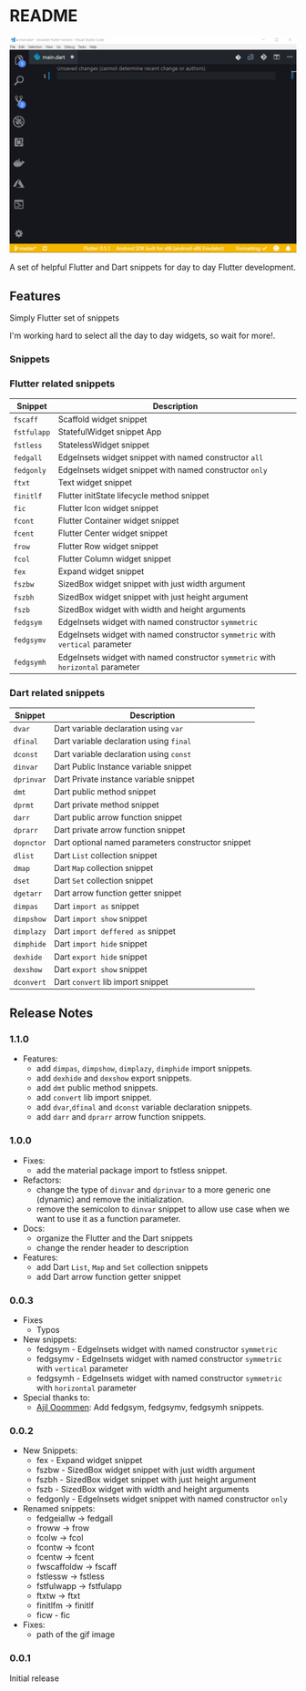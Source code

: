 # README

![snippets in action](assets/flutter-snippet-sample.gif)

A set of helpful Flutter and Dart snippets for day to day Flutter development.

## Features

Simply Flutter set of snippets

I'm working hard to select all the day to day widgets, so wait for more!.

### Snippets

### Flutter related snippets

| Snippet     | Description                                                                      |
| ----------- | -------------------------------------------------------------------------------- |
| `fscaff`    | Scaffold widget snippet                                                          |
| `fstfulapp` | StatefulWidget snippet App                                                       |
| `fstless`   | StatelessWidget snippet                                                          |
| `fedgall`   | EdgeInsets widget snippet with named constructor `all`                           |
| `fedgonly`  | EdgeInsets widget snippet with named constructor `only`                          |
| `ftxt`      | Text widget snippet                                                              |
| `finitlf`   | Flutter initState lifecycle method snippet                                       |
| `fic`       | Flutter Icon widget snippet                                                      |
| `fcont`     | Flutter Container widget snippet                                                 |
| `fcent`     | Flutter Center widget snippet                                                    |
| `frow`      | Flutter Row widget snippet                                                       |
| `fcol`      | Flutter Column widget snippet                                                    |
| `fex`       | Expand widget snippet                                                            |
| `fszbw`     | SizedBox widget snippet with just width argument                                 |
| `fszbh`     | SizedBox widget snippet with just height argument                                |
| `fszb`      | SizedBox widget with width and height arguments                                  |
| `fedgsym`   | EdgeInsets widget with named constructor `symmetric`                             |
| `fedgsymv`  | EdgeInsets widget with named constructor `symmetric` with `vertical` parameter   |
| `fedgsymh`  | EdgeInsets widget with named constructor `symmetric` with `horizontal` parameter |

### Dart related snippets

| Snippet    | Description                                        |
| ---------- | -------------------------------------------------- |
| `dvar`     | Dart variable declaration using `var`              |
| `dfinal`   | Dart variable declaration using `final`            |
| `dconst`   | Dart variable declaration using `const`            |
| `dinvar`   | Dart Public Instance variable snippet              |
| `dprinvar` | Dart Private instance variable snippet             |
| `dmt`      | Dart public method snippet                         |
| `dprmt`    | Dart private method snippet                        |
| `darr`     | Dart public arrow function snippet                 |
| `dprarr`   | Dart private arrow function snippet                |
| `dopnctor` | Dart optional named parameters constructor snippet |
| `dlist`    | Dart `List` collection snippet                     |
| `dmap`     | Dart `Map` collection snippet                      |
| `dset`     | Dart `Set` collection snippet                      |
| `dgetarr`  | Dart arrow function getter snippet                 |
| `dimpas`   | Dart `import as` snippet                           |
| `dimpshow` | Dart `import show` snippet                         |
| `dimplazy` | Dart `import deffered as` snippet                  |
| `dimphide` | Dart `import hide` snippet                         |
| `dexhide`  | Dart `export hide` snippet                         |
| `dexshow`  | Dart `export show` snippet                         |
| `dconvert` | Dart `convert` lib import snippet                  |

## Release Notes

### 1.1.0

- Features:
  - add `dimpas`, `dimpshow`, `dimplazy`, `dimphide` import snippets.
  - add `dexhide` and `dexshow` export snippets.
  - add `dmt` public method snippets.
  - add `convert` lib import snippet.
  - add `dvar`,`dfinal` and `dconst` variable declaration snippets.
  - add `darr` and `dprarr` arrow function snippets.

### 1.0.0

- Fixes:
  - add the material package import to fstless snippet.
- Refactors:
  - change the type of `dinvar` and `dprinvar` to a more generic one (dynamic) and remove the initialization.
  - remove the semicolon to `dinvar` snippet to allow use case when we want to use it as a function parameter.
- Docs:
  - organize the Flutter and the Dart snippets
  - change the render header to description
- Features:
  - add Dart `List`, `Map` and `Set` collection snippets
  - add Dart arrow function getter snippet

### 0.0.3

- Fixes
  - Typos
- New snippets:
  - fedgsym - EdgeInsets widget with named constructor `symmetric`
  - fedgsymv - EdgeInsets widget with named constructor `symmetric` with `vertical` parameter
  - fedgsymh - EdgeInsets widget with named constructor `symmetric` with `horizontal` parameter
- Special thanks to:
  - [Ajil Ooommen](https://github.com/ajilo297): Add fedgsym, fedgsymv, fedgsymh snippets.

### 0.0.2

- New Snippets:
  - fex - Expand widget snippet
  - fszbw - SizedBox widget snippet with just width argument
  - fszbh - SizedBox widget snippet with just height argument
  - fszb - SizedBox widget with width and height arguments
  - fedgonly - EdgeInsets widget snippet with named constructor `only`
- Renamed snippets:
  - fedgeiallw -> fedgall
  - froww -> frow
  - fcolw -> fcol
  - fcontw -> fcont
  - fcentw -> fcent
  - fwscaffoldw -> fscaff
  - fstlessw -> fstless
  - fstfulwapp -> fstfulapp
  - ftxtw -> ftxt
  - finitlfm -> finitlf
  - ficw - fic
- Fixes:
  - path of the gif image

### 0.0.1

Initial release
